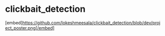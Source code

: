 # clickbait_detection

[embed]https://github.com/lokeshmeesala/clickbait_detection/blob/dev/project_poster.png[/embed]


